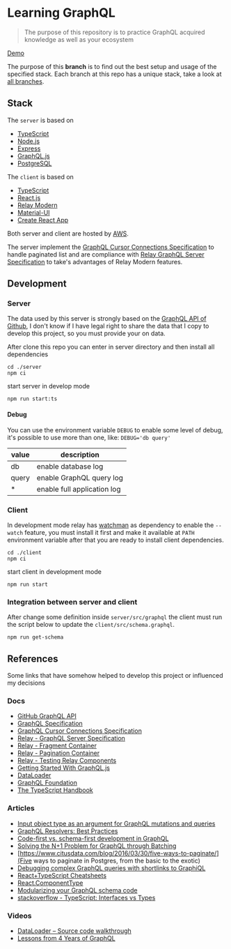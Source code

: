 # Learning GraphQL

> The purpose of this repository is to practice GraphQL acquired knowledge as well as your ecosystem

[Demo](http://ec2-3-133-112-31.us-east-2.compute.amazonaws.com)

The purpose of this **branch** is to find out the best setup and usage of the specified stack. Each branch at this repo has a unique stack, take a look at [all branches](https://github.com/belchior/learning-graphql/branches/all).

## Stack

The `server` is based on

- [TypeScript](https://github.com/microsoft/TypeScript)
- [Node.js](https://github.com/nodejs/node)
- [Express](https://github.com/expressjs/express)
- [GraphQL.js](https://github.com/graphql/graphql-js)
- [PostgreSQL](https://www.postgresql.org/)

The `client` is based on

- [TypeScript](https://github.com/microsoft/TypeScript)
- [React.js](https://github.com/facebook/react)
- [Relay Modern](https://github.com/facebook/relay)
- [Material-UI](https://github.com/mui-org/material-ui)
- [Create React App](https://github.com/facebook/create-react-app)

Both server and client are hosted by [AWS](https://aws.amazon.com/pt/).

The server implement the [GraphQL Cursor Connections Specification](https://relay.dev/graphql/connections.htm) to handle paginated list and are compliance with [Relay GraphQL Server Specification](https://relay.dev/docs/en/graphql-server-specification.html) to take's advantages of Relay Modern features.

## Development

### Server

The data used by this server is strongly based on the [GraphQL API of Github](https://developer.github.com/v4/explorer/), I don't know if I have legal right to share the data that I copy to develop this project, so you must provide your on data.

After clone this repo you can enter in server directory and then install all dependencies

```shell
cd ./server
npm ci
```

start server in develop mode

```shell
npm run start:ts
```

#### Debug

You can use the environment variable `DEBUG` to enable some level of debug, it's possible to use more than one, like: `DEBUG='db query'`

| value | description                 |
|-------|-----------------------------|
| db    | enable database log         |
| query | enable GraphQL query log    |
| *     | enable full application log |

### Client

In development mode relay has [watchman](https://github.com/facebook/watchman) as dependency to enable the `--watch` feature, you must install it first and make it available at `PATH` environment variable after that you are ready to install client dependencies.

```shell
cd ./client
npm ci
```

start client in development mode

```shell
npm run start
```

### Integration between server and client

After change some definition inside `server/src/graphql` the client must run the script below to update the `client/src/schema.graphql`.

```shell
npm run get-schema
```

## References

Some links that have somehow helped to develop this project or influenced my decisions

### Docs

- [GitHub GraphQL API](https://developer.github.com/v4/explorer/)
- [GraphQL Specification](http://spec.graphql.org/June2018/)
- [GraphQL Cursor Connections Specification](https://relay.dev/graphql/connections.htm)
- [Relay - GraphQL Server Specification](https://relay.dev/docs/en/graphql-server-specification.html)
- [Relay - Fragment Container](https://relay.dev/docs/en/fragment-container)
- [Relay - Pagination Container](https://relay.dev/docs/en/pagination-container)
- [Relay - Testing Relay Components](https://relay.dev/docs/en/testing-relay-components#relay_test_operation)
- [Getting Started With GraphQL.js](https://graphql.org/graphql-js/)
- [DataLoader](https://github.com/graphql/dataloader)
- [GraphQL Foundation](https://foundation.graphql.org/)
- [The TypeScript Handbook](https://www.typescriptlang.org/docs/handbook/)

### Articles

- [Input object type as an argument for GraphQL mutations and queries](https://atheros.ai/blog/input-object-type-as-an-argument-for-graphql-mutations-and-queries)
- [GraphQL Resolvers: Best Practices](https://medium.com/paypal-engineering/graphql-resolvers-best-practices-cd36fdbcef55)
- [Code-first vs. schema-first development in GraphQL](https://blog.logrocket.com/code-first-vs-schema-first-development-graphql/)
- [Solving the N+1 Problem for GraphQL through Batching](https://engineering.shopify.com/blogs/engineering/solving-the-n-1-problem-for-graphql-through-batching)
- [https://www.citusdata.com/blog/2016/03/30/five-ways-to-paginate/](Five ways to paginate in Postgres, from the basic to the exotic)
- [Debugging complex GraphQL queries with shortlinks to GraphiQL](https://nilsnh.no/2018/08/04/debugging-complex-graphql-queries-with-shortlinks-to-graphiql/)
- [React+TypeScript Cheatsheets](https://github.com/typescript-cheatsheets/react-typescript-cheatsheet)
- [React.ComponentType](https://flow.org/en/docs/react/types/#toc-react-componenttype)
- [Modularizing your GraphQL schema code](https://www.apollographql.com/blog/modularizing-your-graphql-schema-code-d7f71d5ed5f2)
- [stackoverflow - TypeScript: Interfaces vs Types](https://stackoverflow.com/questions/37233735/typescript-interfaces-vs-types#answer-52682220)

### Videos

- [DataLoader – Source code walkthrough](https://www.youtube.com/watch?v=OQTnXNCDywA&feature=youtu.be)
- [Lessons from 4 Years of GraphQL](https://www.youtube.com/watch?v=zVNrqo9XGOs)
